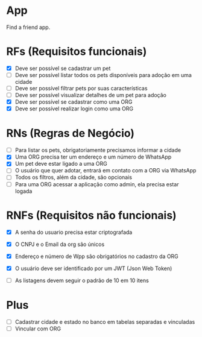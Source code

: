 # App

Find a friend app.

# RFs (Requisitos funcionais)
- [x] Deve ser possível se cadastrar um pet
- [ ] Deve ser possível listar todos os pets disponíveis para adoção em uma cidade
- [ ] Deve ser possível filtrar pets por suas características
- [ ] Deve ser possível visualizar detalhes de um pet para adoção
- [x] Deve ser possível se cadastrar como uma ORG
- [x] Deve ser possível realizar login como uma ORG

# RNs (Regras de Negócio)
- [ ] Para listar os pets, obrigatoriamente precisamos informar a cidade
- [x] Uma ORG precisa ter um endereço e um número de WhatsApp
- [x] Um pet deve estar ligado a uma ORG
- [ ] O usuário que quer adotar, entrará em contato com a ORG via WhatsApp
- [ ] Todos os filtros, além da cidade, são opcionais
- [ ] Para uma ORG acessar a aplicação como admin, ela precisa estar logada

# RNFs (Requisitos não funcionais)
- [x] A senha do usuario precisa estar criptografada
- [x] O CNPJ e o Email da org são únicos
- [x] Endereço e número de Wpp são obrigatórios no cadastro da ORG
- [x] O usuário deve ser identificado por um JWT (Json Web Token)
- [ ] As listagens devem seguir o padrão de 10 em 10 itens


# Plus
- [ ] Cadastrar cidade e estado no banco em tabelas separadas e vinculadas
- [ ] Vincular com ORG